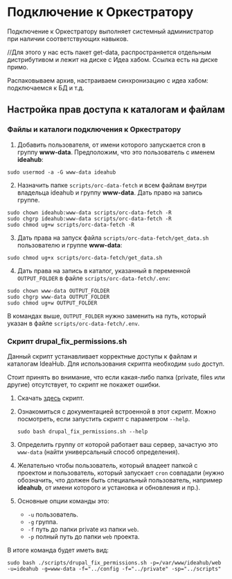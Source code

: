 # Подключение к Оркестратору

Подключение к Оркестратору выполняет системный администратор при наличии соответствующих навыков.

//Для этого у нас есть пакет get-data, распространяется отдельным дистрибутивом и лежит на диске с Идеа хабом. Ссылка есть на диске примо. 

Распаковываем архив, настраиваем синхронизацию с идеа хабом: подключаемся к БД и т.д.

## Настройка прав доступа к каталогам и файлам

### Файлы и каталоги подключения к Оркестратору

1. Добавить пользователя, от имени которого запускается cron в группу **www-data**. Предположим, что это пользователь с именем **ideahub**:
```
sudo usermod -a -G www-data ideahub
```
2. Назначить папке `scripts/orc-data-fetch` и всем файлам внутри владельца ideahub и группу **www-data**. 
Дать право на запись группе.

```
sudo chown ideahub:www-data scripts/orc-data-fetch -R
sudo chgrp ideahub:www-data scripts/orc-data-fetch -R
sudo chmod ug+w scripts/orc-data-fetch -R
```
3. Дать права на запуск файла `scripts/orc-data-fetch/get_data.sh` пользователю и группе **www-data**:
```
sudo chmod ug+x scripts/orc-data-fetch/get_data.sh
```
4. Дать права на запись в каталог, указанный в переменной `OUTPUT_FOLDER` в файле `scripts/orc-data-fetch/.env`:
```
sudo chown www-data OUTPUT_FOLDER
sudo chgrp www-data OUTPUT_FOLDER
sudo chmod ug+w OUTPUT_FOLDER
```
В командах выше, `OUTPUT_FOLDER` нужно заменить на путь, который указан в файле `scripts/orc-data-fetch/.env`.


### Скрипт drupal_fix_permissions.sh

Данный скрипт устанавливает корректные доступы к файлам и каталогам IdeaHub. Для использования скрипта необходим `sudo` доступ. 

Стоит принять во внимание, что если какая-либо папка (private, files или другие) отсутствует, то скрипт не покажет ошибки.

1. Скачать [здесь](https://github.com/Metadrop/drupal-fix-permissions-script/blob/main/drupal_fix_permissions.sh) скрипт.

2. Ознакомиться с документацией встроенной в этот скрипт. Можно посмотреть, если запустить скрипт с параметром `--help`.
   ```
   sudo bash drupal_fix_permissions.sh --help
   ```
3. Определить группу от которой работает ваш сервер, зачастую это `www-data` (найти универсальный способ определения).

4. Желательно чтобы пользователь, который владеет папкой с проектом и пользователь, который запускает `cron` совпадали (нужно обозначить, что должен быть специальный пользователь, например **ideahub**, от имени которого и установка и обновления и пр.).

5. Основные опции команды это:
   - ```-u``` пользователь.
   - ```-g``` группа.
   - ```-f``` путь до папки private из папки `web`.
   - ```-p``` полный путь до папки `web` проекта.

В итоге команда будет иметь вид:
```
sudo bash ./scripts/drupal_fix_permissions.sh -p=/var/www/ideahub/web -u=ideahub -g=www-data -f="../config -f="../private" -sp="../scripts"
```

